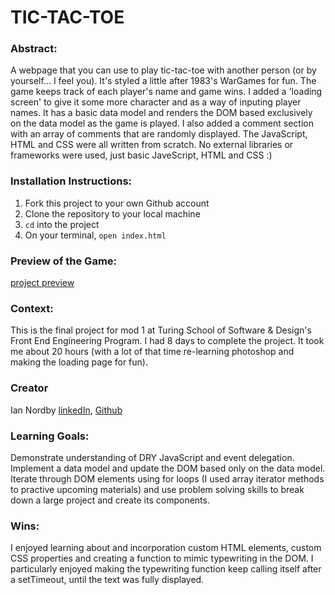 # TIC-TAC-TOE

### Abstract:
A webpage that you can use to play tic-tac-toe with another person (or by yourself... I feel you).  It's styled a little after 1983's WarGames for fun.  The game keeps track of each player's name and game wins. I added a 'loading screen' to give it some more character and as a way of inputing player names.  It has a basic data model and renders the DOM based exclusively on the data model as the game is played. I also added a comment section with an array of comments that are randomly displayed.  The JavaScript, HTML and CSS were all written from scratch. No external libraries or frameworks were used, just basic JaveScript, HTML and CSS :)

### Installation Instructions:
1. Fork this project to your own Github account
2. Clone the repository to your local machine
3. `cd` into the project
4. On your terminal, `open index.html`

### Preview of the Game:
[project preview](./assets/91962692-A39C-4AEA-9CE2-CF87914A6112.jpeg)

### Context:
This is the final project for mod 1 at Turing School of Software & Design's Front End Engineering Program. I had 8 days to complete the project.  It took me about 20 hours (with a lot of that time re-learning photoshop and making the loading page for fun).

### Creator
Ian Nordby [linkedIn](https://www.linkedin.com/in/iannordby/), [Github](https://github.com/nordbyi)

### Learning Goals:
Demonstrate understanding of DRY JavaScript and event delegation.  Implement a data model and update the DOM based only on the data model.  Iterate through DOM elements using for loops (I used array iterator methods to practive upcoming materials) and use problem solving skills to break down a large project and create its components.

### Wins:
I enjoyed learning about and incorporation custom HTML elements, custom CSS properties and creating a function to mimic typewriting in the DOM.  I particularly enjoyed making the typewriting function keep calling itself after a setTimeout, until the text was fully displayed.